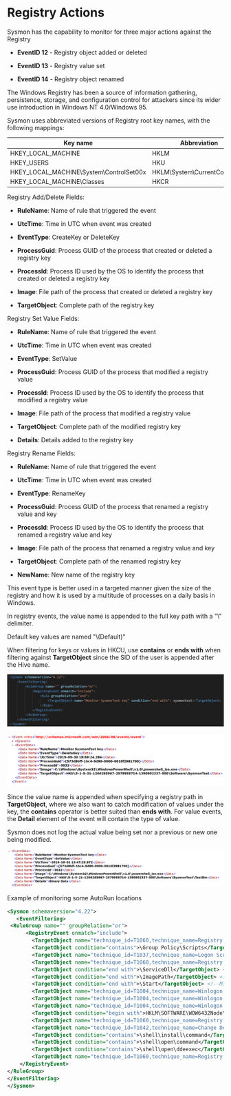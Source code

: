 Registry Actions
================

Sysmon has the capability to monitor for three major actions against the Registry

* **EventID 12** - Registry object added or deleted

* **EventID 13** - Registry value set

* **EventID 14** - Registry object renamed

The Windows Registry has been a source of information gathering, persistence, storage, and configuration control for attackers since its wider use introduction in Windows NT 4.0/Windows 95.

Sysmon uses abbreviated versions of Registry root key names, with the following mappings:


|**Key name**                                  |**Abbreviation**                |
|---------------------------------------------|---------------------------------
| HKEY\_LOCAL\_MACHINE                          |HKLM|
| HKEY\_USERS                                   |HKU|
| HKEY\_LOCAL\_MACHINE\\System\\ControlSet00x   |HKLM\\System\\CurrentControlSet|
| HKEY\_LOCAL\_MACHINE\\Classes                 |HKCR|

Registry Add/Delete Fields:

* **RuleName**: Name of rule that triggered the event

* **UtcTime**: Time in UTC when event was created

* **EventType**: CreateKey or DeleteKey

* **ProcessGuid**: Process GUID of the process that created or deleted a registry key

* **ProcessId**: Process ID used by the OS to identify the process that created or deleted a registry key

* **Image**: File path of the process that created or deleted a registry key

* **TargetObject**: Complete path of the registry key


Registry Set Value Fields:

* **RuleName**: Name of rule that triggered the event

* **UtcTime**: Time in UTC when event was created

* **EventType**: SetValue

* **ProcessGuid**: Process GUID of the process that modified a registry value

* **ProcessId**: Process ID used by the OS to identify the process that modified a registry value

* **Image**: File path of the process that modified a registry value

* **TargetObject**: Complete path of the modified registry key

* **Details**: Details added to the registry key


Registry Rename Fields:

* **RuleName**: Name of rule that triggered the event

* **UtcTime**: Time in UTC when event was created

* **EventType**: RenameKey

* **ProcessGuid**: Process GUID of the process that renamed a registry value and key

* **ProcessId**: Process ID used by the OS to identify the process that renamed a registry value and key

* **Image**: File path of the process that renamed a registry value and key

* **TargetObject**: Complete path of the renamed registry key

* **NewName**: New name of the registry key


This event type is better used in a targeted manner given the size of the registry and how it is used by a multitude of processes on a daily basis in Windows.

In registry events, the value name is appended to the full key path with a \"\\\" delimiter.

Default key values are named \"\\(Default)\"

When filtering for keys or values in HKCU, use **contains** or **ends with** when filtering against **TargetObject** since the SID of the user is appended after the Hive name.

![HKCU Test](./media/image51.png)

![HKCU Test Event](./media/image52.png)

Since the value name is appended when specifying a registry path in **TargetObject**, where we also want to catch modification of values under the key, the **contains** operator is better suited than **ends with**. For value events, the **Detail** element of the event will contain the type of value.

Sysmon does not log the actual value being set nor a previous or new one being modified.


![HCU Value Event](./media/image53.png)

Example of monitoring some AutoRun locations

```xml
<Sysmon schemaversion="4.22">
   <EventFiltering>
 <RuleGroup name="" groupRelation="or">
      <RegistryEvent onmatch="include">
        <TargetObject name="technique_id=T1060,technique_name=Registry Run Keys / Start Folder" condition="contains">\CurrentVersion\Run</TargetObject><!--Microsoft:Windows: Run keys, incld RunOnce, RunOnceEx, RunServices, RunServicesOnce [Also covers terminal server] -->
        <TargetObject condition="contains">\Group Policy\Scripts</TargetObject> <!--Microsoft:Windows: Group policy scripts-->
        <TargetObject name="technique_id=T1037,technique_name=Logon Scripts" condition="contains">\Windows\System\Scripts</TargetObject> <!--Microsoft:Windows: Logon, Loggoff, Shutdown-->
        <TargetObject name="technique_id=T1060,technique_name=Registry Run Keys / Start Folder" condition="contains">\Policies\Explorer\Run</TargetObject><!--Microsoft:Windows -->
        <TargetObject condition="end with">\ServiceDll</TargetObject> <!--Microsoft:Windows: Points to a service's DLL [ https://blog.cylance.com/windows-registry-persistence-part-1-introduction-attack-phases-and-windows-services ] -->
        <TargetObject condition="end with">\ImagePath</TargetObject> <!--Microsoft:Windows: Points to a service's EXE [ https://github.com/crypsisgroup/Splunkmon/blob/master/sysmon.cfg ] -->
        <TargetObject condition="end with">\Start</TargetObject> <!--Microsoft:Windows: Services start mode changes (Disabled, Automatically, Manual)-->
        <TargetObject name="technique_id=T1004,technique_name=Winlogon Helper DLL" condition="begin with">HKLM\SOFTWARE\Microsoft\Windows NT\CurrentVersion\Winlogon\Notify</TargetObject><!--Microsoft:Windows: Autorun location [ https://www.cylance.com/windows-registry-persistence-part-2-the-run-keys-and-search-order ] -->
        <TargetObject name="technique_id=T1004,technique_name=Winlogon Helper DLL" condition="begin with">HKLM\SOFTWARE\Microsoft\Windows NT\CurrentVersion\Winlogon\Userinit</TargetObject> <!--Microsoft:Windows: Autorun location [ https://www.cylance.com/windows-registry-persistence-part-2-the-run-keys-and-search-order ] -->
        <TargetObject name="technique_id=T1004,technique_name=Winlogon Helper DLL" condition="begin with">HKLM\SOFTWARE\Microsoft\Windows NT\CurrentVersion\Winlogon\Shell</TargetObject>
        <TargetObject condition="begin with">HKLM\SOFTWARE\WOW6432Node\Microsoft\Windows NT\CurrentVersion\Drivers32</TargetObject> <!--Microsoft:Windows: Legacy driver loading | Credit @ion-storm -->
        <TargetObject name="technique_id=T1060,technique_name=Registry Run Keys / Start Folder" condition="begin with">HKLM\SYSTEM\CurrentControlSet\Control\Session Manager\BootExecute</TargetObject> <!--Microsoft:Windows: Autorun | Credit @ion-storm | [ https://www.cylance.com/windows-registry-persistence-part-2-the-run-keys-and-search-order ] -->
        <TargetObject name="technique_id=T1042,technique_name=Change Default File Association" condition="contains">\Explorer\FileExts</TargetObject><!--Microsoft:Windows: Changes to file extension mapping-->
        <TargetObject condition="contains">\shell\install\command</TargetObject> <!--Microsoft:Windows: Sensitive subkey under file associations and CLSID that map to launch command-->
        <TargetObject condition="contains">\shell\open\command</TargetObject> <!--Microsoft:Windows: Sensitive subkey under file associations and CLSID that map to launch command-->
        <TargetObject condition="contains">\shell\open\ddeexec</TargetObject> <!--Microsoft:Windows: Sensitive subkey under file associations and CLSID that map to launch command-->
        <TargetObject name="technique_id=T1060,technique_name=Registry Run Keys / Start Folder" condition="contains">Software\Microsoft\Windows\CurrentVersion\Explorer\User Shell Folders\Startup</TargetObject>
    </RegistryEvent>
</RuleGroup>
</EventFiltering>
</Sysmon>
```
